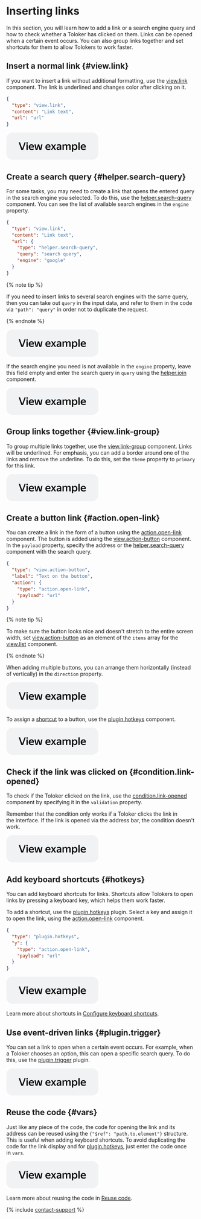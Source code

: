 # Inserting links

In this section, you will learn how to add a link or a search engine query and how to check whether a Toloker has clicked on them. Links can be opened when a certain event occurs. You can also group links together and set shortcuts for them to allow Tolokers to work faster.


## Insert a normal link {#view.link}

If you want to insert a link without additional formatting, use the [view.link](../reference/view.link.md) component. The link is underlined and changes color after clicking on it.

```json
{
  "type": "view.link",
  "content": "Link text",
  "url": "url"
}
```

[![image](../_images/buttons/view-example.svg)](https://ya.cc/t/8AWWLoEf3ttF2F)


## Create a search query {#helper.search-query}

For some tasks, you may need to create a link that opens the entered query in the search engine you selected. To do this, use the [helper.search-query](../reference/helper.search-query.md) component. You can see the list of available search engines in the `engine` property.

```json
{
  "type": "view.link",
  "content": "Link text",
  "url": {
    "type": "helper.search-query",
    "query": "search query",
    "engine": "google"
  }
}
```

{% note tip %}

If you need to insert links to several search engines with the same query, then you can take out `query` in the input data, and refer to them in the code via `"path": "query"` in order not to duplicate the request.

{% endnote %}


[![image](../_images/buttons/view-example.svg)](https://ya.cc/t/xubW9a7u3ttF3P)

If the search engine you need is not available in the `engine` property, leave this field empty and enter the search query in `query` using the [helper.join](../reference/helper.join.md) component.

[![image](../_images/buttons/view-example.svg)](https://ya.cc/t/sQLrwr193ttF3h)


## Group links together {#view.link-group}

To group multiple links together, use the [view.link-group](../reference/view.link-group.md) component. Links will be underlined. For emphasis, you can add a border around one of the links and remove the underline. To do this, set the `theme` property to `primary` for this link.

[![image](../_images/buttons/view-example.svg)](https://ya.cc/t/e2bmQ_Pz3ttF4X)


## Create a button link {#action.open-link}

You can create a link in the form of a button using the [action.open-link](../reference/action.open-link.md) component. The button is added using the [view.action-button](../reference/view.action-button.md) component. In the `payload` property, specify the address or the [helper.search-query](../reference/helper.search-query.md) component with the search query.

```json
{
  "type": "view.action-button",
  "label": "Text on the button",
  "action": {
    "type": "action.open-link",
    "payload": "url"
  }
}
```

{% note tip %}

To make sure the button looks nice and doesn't stretch to the entire screen width, set [view.action-button](../reference/view.action-button.md) as an element of the `items` array for the [view.list](../reference/view.list.md) component.

{% endnote %}


When adding multiple buttons, you can arrange them horizontally (instead of vertically) in the `direction` property.

[![image](../_images/buttons/view-example.svg)](https://ya.cc/t/Z4zKrqen3ttF5p)

To assign a [shortcut](../best-practices/hotkeys.md) to a button, use the [plugin.hotkeys](../reference/plugin.hotkeys.md) component.

[![image](../_images/buttons/view-example.svg)](https://ya.cc/t/JMgSpar33ttF6b)


## Check if the link was clicked on {#condition.link-opened}

To check if the Toloker clicked on the link, use the [condition.link-opened](../reference/condition.link-opened.md) component by specifying it in the `validation` property.

Remember that the condition only works if a Toloker clicks the link in the interface. If the link is opened via the address bar, the condition doesn't work.

[![image](../_images/buttons/view-example.svg)](https://ya.cc/t/jotI7dQ13ttF74)


## Add keyboard shortcuts {#hotkeys}

You can add keyboard shortcuts for links. Shortcuts allow Tolokers to open links by pressing a keyboard key, which helps them work faster.

To add a shortcut, use the [plugin.hotkeys](../reference/plugin.hotkeys.md) plugin. Select a key and assign it to open the link, using the [action.open-link](../reference/action.open-link.md) component.

```json
{
  "type": "plugin.hotkeys",
  "y": {
    "type": "action.open-link",
    "payload": "url"
  }
}
```

[![image](../_images/buttons/view-example.svg)](https://ya.cc/t/NhCk-72F3ttF7x)

Learn more about shortcuts in [Configure keyboard shortcuts](../best-practices/hotkeys.md).


## Use event-driven links {#plugin.trigger}

You can set a link to open when a certain event occurs. For example, when a Toloker chooses an option, this can open a specific search query. To do this, use the [plugin.trigger](../reference/plugin.trigger.md) plugin.

[![image](../_images/buttons/view-example.svg)](https://ya.cc/t/ALiH0zIV3ttF8Z)


## Reuse the code {#vars}

Just like any piece of the code, the code for opening the link and its address can be reused using the `{"$ref": "path.to.element"}` structure. This is useful when adding keyboard shortcuts. To avoid duplicating the code for the link display and for [plugin.hotkeys](../reference/plugin.hotkeys.md), just enter the code once in `vars`.

[![image](../_images/buttons/view-example.svg)](https://ya.cc/t/caUgYPHD3ttF8v)

Learn more about reusing the code in [Reuse code](../best-practices/reuse.md).

{% include [contact-support](../_includes/contact-support.md) %}